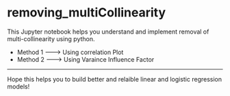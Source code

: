 # removing_multiCollinearity
 
This Jupyter notebook helps you understand and implement removal of multi-collinearity using python.

* Method 1 ---> Using correlation Plot
* Method 2 ---> Using Varaince Influence Factor

<hr>
Hope this helps you to build better and relaible linear and logistic regression models!